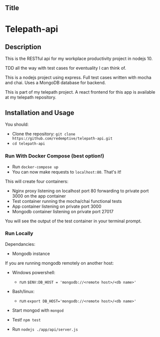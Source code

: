 ## Title

# Telepath-api

## Description

This is the RESTful api for my workplace productivity project in nodejs 10.

TDD all the way with test cases for eventuality I can think of.

This is a nodejs project using express. Full test cases written with mocha and chai. Uses a MongoDB database for backend.

This is part of my telepath project. A react frontend for this app is available at my telepath repository.

## Installation and Usage

You should:
- Clone the repository: `git clone https://github.com/redemptive/telepath-api.git`
- `cd telepath-api`

### Run With Docker Compose (best option!)
- Run `docker-compose up`
- You can now make requests to `localhost:80`. That's it!

This will create four containers:
- Nginx proxy listening on localhost port 80 forwarding to private port 3000 on the app container
- Test container running the mocha/chai functional tests
- App container listening on private port 3000
- Mongodb container listening on private port 27017

You will see the output of the test container in your terminal prompt.

### Run Locally

Dependancies:
- Mongodb instance

If you are running mongodb remotely on another host:
- Windows powershell:
  - run `$ENV:DB_HOST = 'mongodb://<remote host>/<db name>'`
- Bash/linux:
  - run `export DB_HOST='mongodb://<remote host>/<db name>'`

- Start mongod with `mongod`
- Test! `npm test`
- Run `nodejs ./app/api/server.js`